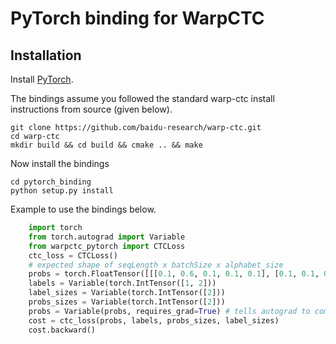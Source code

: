 
# PyTorch binding for WarpCTC

## Installation

Install [PyTorch](https://github.com/pytorch/pytorch#installation).

The bindings assume you followed the standard warp-ctc install instructions from source (given below).
```
git clone https://github.com/baidu-research/warp-ctc.git
cd warp-ctc
mkdir build && cd build && cmake .. && make
```

Now install the bindings
```
cd pytorch_binding
python setup.py install
```

Example to use the bindings below.

```python
    import torch
    from torch.autograd import Variable
    from warpctc_pytorch import CTCLoss
    ctc_loss = CTCLoss()
    # expected shape of seqLength x batchSize x alphabet_size
    probs = torch.FloatTensor([[[0.1, 0.6, 0.1, 0.1, 0.1], [0.1, 0.1, 0.6, 0.1, 0.1]]]).transpose(0, 1).contiguous()
    labels = Variable(torch.IntTensor([1, 2]))
    label_sizes = Variable(torch.IntTensor([2]))
    probs_sizes = Variable(torch.IntTensor([2]))
    probs = Variable(probs, requires_grad=True) # tells autograd to compute gradients for probs
    cost = ctc_loss(probs, labels, probs_sizes, label_sizes)
    cost.backward()
```
